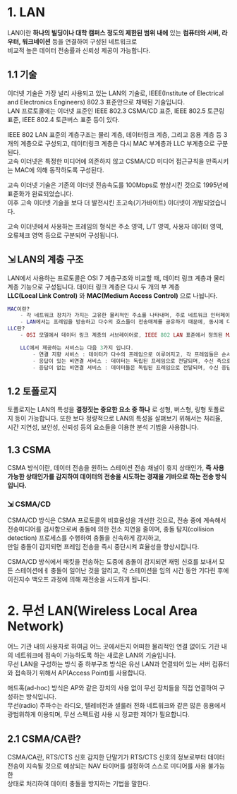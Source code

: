 # 1. LAN

LAN이란 **하나의 빌딩이나 대학 캠퍼스 정도의 제한된 범위 내에** 있는 **컴퓨터와 서버, 라우터, 워크네이션** 등을 연결하여 구성된 네트워크로  
비교적 높은 데이터 전송률과 신뢰성 제공이 가능합니다.

## 1.1 기술

이더넷 기술은 가장 널리 사용되고 있는 LAN의 기술로, IEEE(Institute of Electrical and Electronics Engineers) 802.3 표준안으로 채택된 기술입니다.  
LAN 프로토콜에는 이더넷 표준인 IEEE 802.3 CSMA/CD 표준, IEEE 802.5 토큰링 표준, IEEE 802.4 토큰버스 표준 등이 있다.

IEEE 802 LAN 표준의 계층구조는 물리 계층, 데이터링크 계층, 그리고 응용 계층 등 3개의 계층으로 구성되고, 데이터링크 계층은 다시 MAC 부계층과 LLC 부계층으로 구분된다.  
고속 이더넷은 특정한 미디어에 의존하지 않고 CSMA/CD 미디어 접근규칙을 만족시키는 MAC에 의해 동작하도록 구성된다.

고속 이더넷 기술은 기존의 이더넷 전송속도를 100Mbps로 향상시킨 것으로 1995년에 표준화가 완료되었습니다.  
이후 고속 이더넷 기술을 보다 더 발전시킨 초고속(기가바이트) 이더넷이 개발되었습니다.

고속 이더넷에서 사용하는 프레임의 형식은 주소 영역, L/T 영역, 사용자 데이터 영역, 오류체크 영역 등으로 구분되어 구성됩니다.

## ⇲ LAN의 계층 구조

LAN에서 사용하는 프로토콜은 OSI 7 계층구조와 비교할 때, 데이터 링크 계층과 물리 계층 기능으로 구성됩니다. 데이터 링크 계층은 다시 두 개의 부 계층  
**LLC(Local Link Control)** 와 **MAC(Medium Access Control)** 으로 나뉩니다.

```lua
MAC이란?
    - 각 네트워크 장치가 가지는 고유한 물리적인 주소를 나타내며, 주로 네트워크 인터페이스 카드 (NIC)나 이더넷 카드에서 사용되는 고유한 하드웨어 주소를 의미합니다,
    - LAN에서는 프레임을 방송하고 다수의 호스들이 전송매체를 공유하기 때문에, 동시에 다수의 호스트가 매체에 접근했을 때 충돌을 피하고 효과적으로 공유하기 위한 방법이 요구되는데 이러한 방법으로 MAC이라 합니다.
LLC란?
    - OSI 모델에서 데이터 링크 계층의 서브레이어로, IEEE 802 LAN 표준에서 정의된 MAC 계층 위에 위치하는 네트워크 용어입니다.

    LLC에서 제공하는 서비스는 다음 3가지 입니다.
        - 연결 지향 서비스 : 데이터가 다수의 프레임으로 이루어지고, 각 프레임들은 순서가 보장되고 오류가 제어되는 신뢰성 있는 서비스입니다.
        - 응답이 있는 비연결 서비스 : 데이터는 독립된 프레임으로 전달되며, 수신 측으로부터 응답이 제공되는 신뢰성을 제공합니다.
        - 응답이 없는 비연결 서비스 : 데이터들은 독립된 프레임으로 전달되며, 수신 응답이 없기 때문에 신뢰성을 제공하지 않는 서비스입니다.
```

## 1.2 토폴로지

토폴로지는 LAN의 특성을 **결정짓는 중요한 요소 중 하나** 로 성형, 버스형, 링형 토폴로지 등이 가능합니다. 또한 보다 정량적으로 LAN의 특성을 살펴보기 위해서는 처리율,  
시간 지연성, 보안성, 신뢰성 등의 요소들을 이용한 분석 기법을 사용합니다.

## 1.3 CSMA

CSMA 방식이란, 데이터 전송을 원하느 스테이션 전송 채널이 휴지 상태인가, **즉 사용 가능한 상태인가를 감지하여 데이터의 전송을 시도하는 경재을 기바으로 하는 전송 방식입니다.**

### ⇲ CSMA/CD

CSMA/CD 방식은 CSMA 프로토콜의 비효율성을 개선한 것으로, 전송 중에 계속해서 전송미디어를 검사함으로써 충돌에 의한 전소 지연을 줄이며, 충돌 탐지(collision detection) 프로세스를 수행하여 충돌을 신속하게 감지하고,  
만일 충돌이 감지되면 프레임 전송을 즉시 중단시켜 효율성을 향상시킵니다.

CSMA/CD 방식에서 패킷을 전송하는 도중에 충돌이 감지되면 재밍 신호를 보내서 모든 스테이션에ㅔ 충돌이 일어난 것을 알리고, 각 스테이션을 임의 시간 동안 기다린 후에 이진지수 백오프 과정에 의해 재전송을 시도하게 됩니다.

# 2. 무선 LAN(Wireless Local Area Network)

어느 기관 내의 사용자로 하여금 어느 곳에서든지 어떠한 물리적인 연결 없이도 기관 내의 네트워크에 접속이 가능하도록 하는 새로운 LAN의 기술입니다.  
무선 LAN을 구성하는 방식 중 하부구조 방식은 유선 LAN과 연결되어 있는 서버 컴퓨터와 접속하기 위해서 AP(Access Point)를 사용합니다.

애드혹(ad-hoc) 방식은 AP와 같은 장치의 사용 없이 무선 장치들을 직접 연결하여 구성하는 방식입니다.  
무선(radio) 주파수는 라디오, 텔레비전과 셀룰러 전화 네트워크와 같은 많은 응용에서 광범위하게 이용되며, 무선 스펙트럼 사용 시 정교한 제어가 필요합니다.

## 2.1 CSMA/CA란?

CSMA/CA란, RTS/CTS 신호 감지한 단말기가 RTS/CTS 신호의 정보로부터 데이터 전송이 지속될 것으로 예상되는 NAV 타이머를 설정하여 스스로 미디어를 사용 불가능한  
상태로 처리하여 데이터 충돌을 방지하는 기법을 말한다.
